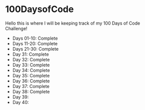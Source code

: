 # 100DaysofCode

Hello this is where I will be keeping track of my 100 Days of Code Challenge!

- Days 01-10: Complete
- Days 11-20: Complete
- Days 21-30: Complete
- Day 31: Complete
- Day 32: Complete
- Day 33: Complete
- Day 34: Complete
- Day 35: Complete
- Day 36: Complete
- Day 37: Complete
- Day 38: Complete
- Day 39:
- Day 40:
